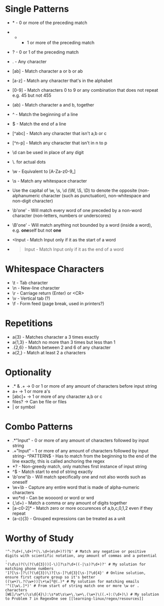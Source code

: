 # Single Patterns
- \* - 0 or more of the preceding match
- + - 1 or more of the preceding match
- ? - 0 or 1 of the preceding match
- . - Any character

- \[ab] - Match character a or b or ab
- \[a-z] - Match any character that's in the alphabet
- \[0-9] - Match characters 0 to 9 or any combination that does not repeat e.g. 45 but not 455

- \(ab) - Match character a and b, together
- ^ - Match the beginning of a line
- $ - Match the end of a line

- \[^abc] - Match any character that isn't a,b or c
- \[^n-p] - Match any character that isn't in n to p
	
- \\d can be used in place of any digit
- \\. for actual dots
- \\w - Equivalent to \[A-Za-z0-9_]
- \\s - Match any whitespace character
- Use the capital of \\w, \\s, \\d (\\W, \\S, \\D) to denote the opposite (non-alphanumeric character (such as punctuation), non-whitespace and non-digit character)

- \\b'one' - Will match every word of one preceded by a non-word character (non-letters, numbers or underscores)
- \\B'one' - Will match anything not bounded by a word (inside a word), e.g. **one**self but not **one**

- \<Input - Match Input only if it as the start of a word
- >Input - Match Input only if it as the end of a word

# Whitespace Characters
- \\t - Tab character
- \\n - New-line character
- \\r - Carriage return (Enter) or \<CR>
- \\v - Vertical tab (?)
- \\f - Form feed (page break, used in printers?)

# Repetitions
- a{3} - Matches character a 3 times exactly
- a{1,3} - Match no more than 3 times but less than 1
- .{2,6} - Match between 2 and 6 of any character
- a{2,} - Match at least 2 a characters

# Optionality
- .* & .+ -> 0 or 1 or more of any amount of characters before input string
- a+ -> 1 or more a's
- \[abc]+ -> 1 or more of any character a,b or c
- files? -> Can be file or files
- | or symbol

# Combo Patterns
- \.\*\"Input" - 0 or more of any amount of characters followed by input string
- .+"Input" - 1 or more of any amount of characters followed by input string- ^PATTERN$ - Has to match from the beginning to the end of the line exactly, this is called anchoring the regex
- \*? - Non-greedy match, only matches first instance of input string
- ^$ - Match start to end of string exactly
- \\b'one'\\b - Will match specifically one and not also words such as oneself
- \\w+\\b - Capture any entire word that is made of alpha-numeric characters
- wo\*rd - Can be woooord or word or wrd
- (,\d+) - Match a comma or any amount of digits together
- \[a-c0-2]\* - Match zero or more occurences of a,b,c,0,1,2 even if they repeat
- (a-c){3} - Grouped expressions can be treated as a unit

# Worthy of Study
```
'^-?\d+(,\d+)*(\.\d+(e\d+)?)?$' # Match any negative or positive digits with scientific notation, any amount of commas and a potential .
'(\d\s)?(\(?(\d{3}))[-\)]?\s?\d+((-|\s)?\d+)?' # My solution for matching phone numbers
'1?[\s-]?\(?(\d{3})\)?[\s-]?\d{3}[\s-]?\d{4}' # Online solution, ensure first capture group so it's better
((\w+)\.?(\w+))[\+\w]*@(.)* # My solution for matching emails
'^([\w\.]*)' # From start of string match one or more \w or . characters
[WE]/\w*\(\s\d{4}\):\s*at\s\w+\.\w+\.(\w+)\((.+):(\d+)\) # My solution to Problem 7 in RegexOne see [[learning-linux/regex/resources]]
```